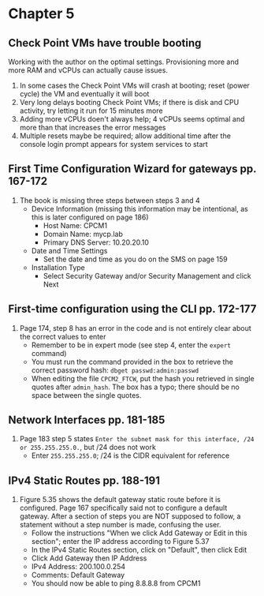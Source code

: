 # Chapter 5

## Check Point VMs have trouble booting
Working with the author on the optimal settings. Provisioning more and more RAM and vCPUs can actually cause issues.

1. In some cases the Check Point VMs will crash at booting; reset (power cycle) the VM and eventually it will boot
2. Very long delays booting Check Point VMs; if there is disk and CPU activity, try letting it run for 15 minutes more
3. Adding more vCPUs doen't always help; 4 vCPUs seems optimal and more than that increases the error messages
4. Multiple resets maybe be required; allow additional time after the console login prompt appears for system services to start
## First Time Configuration Wizard for gateways pp. 167-172
1. The book is missing three steps between steps 3 and 4
    - Device Information (missing this information may be intentional, as this is later configured on page 186)
        - Host Name: CPCM1
        - Domain Name: mycp.lab
        - Primary DNS Server: 10.20.20.10
    - Date and Time Settings
        - Set the date and time as you do on the SMS on page 159
    - Installation Type
        - Select Security Gateway and/or Security Management and click Next
## First-time configuration using the CLI pp. 172-177
1. Page 174, step 8 has an error in the code and is not entirely clear about the correct values to enter
    - Remember to be in expert mode (see step 4, enter the `expert` command)
    - You must run the command provided in the box to retrieve the correct password hash: `dbget passwd:admin:passwd`
    - When editing the file `CPCM2_FTCW`, put the hash you retrieved in single quotes after `admin_hash`. The box has a typo; there should be no space between the single quotes.
## Network Interfaces pp. 181-185
1. Page 183 step 5 states `Enter the subnet mask for this interface, /24 or 255.255.255.0.`, but /24 does not work
    - Enter `255.255.255.0`; /24 is the CIDR equivalent for reference
## IPv4 Static Routes pp. 188-191
1. Figure 5.35 shows the default gateway static route before it is configured. Page 167 specifically said not to configure a default gateway. After a section of steps you are NOT supposed to follow, a statement without a step number is made, confusing the user.
    - Follow the instructions "When we click Add Gateway or Edit in this section"; enter the IP address according to Figure 5.37
    - In the IPv4 Static Routes section, click on "Default", then click Edit
    - Click Add Gateway then IP Address
    - IPv4 Address: 200.100.0.254
    - Comments: Default Gateway
    - You should now be able to ping 8.8.8.8 from CPCM1
